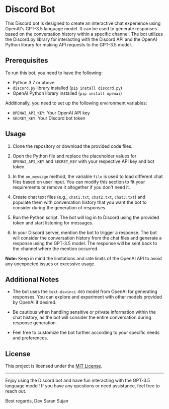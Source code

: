 # Discord Bot

This Discord bot is designed to create an interactive chat experience using OpenAI's GPT-3.5 language model. It can be used to generate responses based on the conversation history within a specific channel. The bot utilizes the Discord.py library for interacting with the Discord API and the OpenAI Python library for making API requests to the GPT-3.5 model.

## Prerequisites

To run this bot, you need to have the following:

- Python 3.7 or above
- `discord.py` library installed (`pip install discord.py`)
- OpenAI Python library installed (`pip install openai`)

Additionally, you need to set up the following environment variables:

- `OPENAI_API_KEY`: Your OpenAI API key
- `SECRET_KEY`: Your Discord bot token

## Usage

1. Clone the repository or download the provided code files.

2. Open the Python file and replace the placeholder values for `OPENAI_API_KEY` and `SECRET_KEY` with your respective API key and bot token.

3. In the `on_message` method, the variable `file` is used to load different chat files based on user input. You can modify this section to fit your requirements or remove it altogether if you don't need it.

4. Create chat text files (e.g., `chat1.txt`, `chat2.txt`, `chat3.txt`) and populate them with conversation history that you want the bot to consider during the generation of responses.

5. Run the Python script. The bot will log in to Discord using the provided token and start listening for messages.

6. In your Discord server, mention the bot to trigger a response. The bot will consider the conversation history from the chat files and generate a response using the GPT-3.5 model. The response will be sent back to the channel where the mention occurred.

**Note:** Keep in mind the limitations and rate limits of the OpenAI API to avoid any unexpected issues or excessive usage.

## Additional Notes

- The bot uses the `text-davinci-003` model from OpenAI for generating responses. You can explore and experiment with other models provided by OpenAI if desired.

- Be cautious when handling sensitive or private information within the chat history, as the bot will consider the entire conversation during response generation.

- Feel free to customize the bot further according to your specific needs and preferences.

## License

This project is licensed under the [MIT License](LICENSE).

---

Enjoy using the Discord bot and have fun interacting with the GPT-3.5 language model! If you have any questions or need assistance, feel free to reach out.

Best regards,
Dev Saran Sujan
